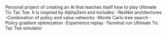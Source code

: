 Personal project of creating an AI that teaches itself how to play Ultimate Tic Tac Toe.
It is inspired by AlphaZero and includes:
-ResNet architectures
-Combination of policy and value networks
-Monte Carlo tree search
-Policy gradient optimization
-Experience replay
-Terminal run Ultimate Tic Tac Toe simulator